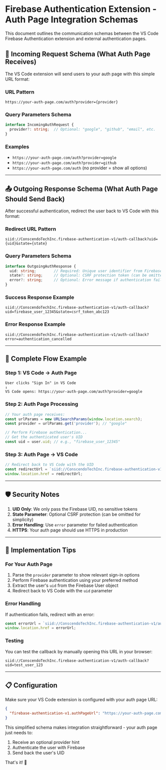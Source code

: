 # Firebase Authentication Extension - Auth Page Integration Schemas

This document outlines the communication schemas between the VS Code Firebase Authentication extension and external authentication pages.

## 📨 Incoming Request Schema (What Auth Page Receives)

The VS Code extension will send users to your auth page with this simple URL format:

### URL Pattern
```
https://your-auth-page.com/auth?provider={provider}
```

### Query Parameters Schema
```typescript
interface IncomingAuthRequest {
  provider?: string;  // Optional: "google", "github", "email", etc.
}
```

### Examples
- `https://your-auth-page.com/auth?provider=google`
- `https://your-auth-page.com/auth?provider=github`
- `https://your-auth-page.com/auth` (no provider = show all options)

---

## 📤 Outgoing Response Schema (What Auth Page Should Send Back)

After successful authentication, redirect the user back to VS Code with this format:

### Redirect URL Pattern
```
siid://ConscendoTechInc.firebase-authentication-v1/auth-callback?uid={uid}&state={state}
```

### Query Parameters Schema
```typescript
interface OutgoingAuthResponse {
  uid: string;        // Required: Unique user identifier from Firebase
  state?: string;     // Optional: CSRF protection token (can be omitted)
  error?: string;     // Optional: Error message if authentication failed
}
```

### Success Response Example
```
siid://ConscendoTechInc.firebase-authentication-v1/auth-callback?uid=firebase_user_12345&state=csrf_token_abc123
```

### Error Response Example
```
siid://ConscendoTechInc.firebase-authentication-v1/auth-callback?error=authentication_cancelled
```

---

## 🔄 Complete Flow Example

### Step 1: VS Code → Auth Page
```
User clicks "Sign In" in VS Code
↓
VS Code opens: https://your-auth-page.com/auth?provider=google
```

### Step 2: Auth Page Processing
```javascript
// Your auth page receives:
const urlParams = new URLSearchParams(window.location.search);
const provider = urlParams.get('provider'); // "google"

// Perform Firebase authentication...
// Get the authenticated user's UID
const uid = user.uid; // e.g., "firebase_user_12345"
```

### Step 3: Auth Page → VS Code
```javascript
// Redirect back to VS Code with the UID
const redirectUrl = `siid://ConscendoTechInc.firebase-authentication-v1/auth-callback?uid=${uid}`;
window.location.href = redirectUrl;
```

---

## 🛡️ Security Notes

1. **UID Only**: We only pass the Firebase UID, no sensitive tokens
2. **State Parameter**: Optional CSRF protection (can be omitted for simplicity)
3. **Error Handling**: Use `error` parameter for failed authentication
4. **HTTPS**: Your auth page should use HTTPS in production

---

## 🚀 Implementation Tips

### For Your Auth Page
1. Parse the `provider` parameter to show relevant sign-in options
2. Perform Firebase authentication using your preferred method
3. Extract the user's `uid` from the Firebase User object
4. Redirect back to VS Code with the `uid` parameter

### Error Handling
If authentication fails, redirect with an error:
```javascript
const errorUrl = `siid://ConscendoTechInc.firebase-authentication-v1/auth-callback?error=user_cancelled`;
window.location.href = errorUrl;
```

### Testing
You can test the callback by manually opening this URL in your browser:
```
siid://ConscendoTechInc.firebase-authentication-v1/auth-callback?uid=test_user_123
```

---

## 📋 Configuration

Make sure your VS Code extension is configured with your auth page URL:

```json
{
  "firebase-authentication-v1.authPageUrl": "https://your-auth-page.com/auth"
}
```

This simplified schema makes integration straightforward - your auth page just needs to:
1. Receive an optional provider hint
2. Authenticate the user with Firebase
3. Send back the user's UID

That's it! 🎉
